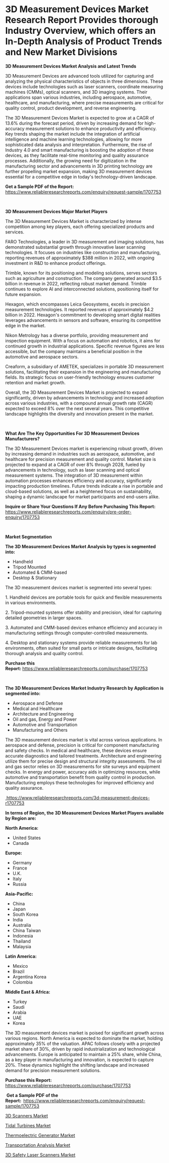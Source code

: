 <p><h1>3D Measurement Devices Market Research Report Provides thorough Industry Overview, which offers an In-Depth Analysis of Product Trends and New Market Divisions</h1></p><p><strong>3D Measurement Devices Market Analysis and Latest Trends</strong></p>
<p><p>3D Measurement Devices are advanced tools utilized for capturing and analyzing the physical characteristics of objects in three dimensions. These devices include technologies such as laser scanners, coordinate measuring machines (CMMs), optical scanners, and 3D imaging systems. Their applications span various industries, including aerospace, automotive, healthcare, and manufacturing, where precise measurements are critical for quality control, product development, and reverse engineering.</p><p>The 3D Measurement Devices Market is expected to grow at a CAGR of 13.6% during the forecast period, driven by increasing demand for high-accuracy measurement solutions to enhance productivity and efficiency. Key trends shaping the market include the integration of artificial intelligence and machine learning technologies, allowing for more sophisticated data analysis and interpretation. Furthermore, the rise of Industry 4.0 and smart manufacturing is boosting the adoption of these devices, as they facilitate real-time monitoring and quality assurance processes. Additionally, the growing need for digitization in the manufacturing sector and advancements in 3D printing technology are further propelling market expansion, making 3D measurement devices essential for a competitive edge in today's technology-driven landscape.</p></p>
<p><strong>Get a Sample PDF of the Report:&nbsp;</strong> <a href="https://www.reliableresearchreports.com/enquiry/request-sample/1707753?utm_campaign=114&utm_medium=2&utm_source=Github&utm_content=ia&utm_term=07102024&utm_id=3d-measurement-devices">https://www.reliableresearchreports.com/enquiry/request-sample/1707753</a></p>
<p>&nbsp;</p>
<p><strong>3D Measurement Devices Major Market Players</strong></p>
<p><p>The 3D Measurement Devices Market is characterized by intense competition among key players, each offering specialized products and services. </p><p>FARO Technologies, a leader in 3D measurement and imaging solutions, has demonstrated substantial growth through innovative laser scanning technologies. It focuses on industries like construction and manufacturing, reporting revenues of approximately $388 million in 2022, with ongoing investment in R&D to enhance product offerings.</p><p>Trimble, known for its positioning and modeling solutions, serves sectors such as agriculture and construction. The company generated around $3.5 billion in revenue in 2022, reflecting robust market demand. Trimble continues to explore AI and interconnected solutions, positioning itself for future expansion.</p><p>Hexagon, which encompasses Leica Geosystems, excels in precision measurement technologies. It reported revenues of approximately $4.2 billion in 2022. Hexagon's commitment to developing smart digital realities leverages advancements in sensors and software, ensuring its competitive edge in the market.</p><p>Nikon Metrology has a diverse portfolio, providing measurement and inspection equipment. With a focus on automation and robotics, it aims for continued growth in industrial applications. Specific revenue figures are less accessible, but the company maintains a beneficial position in the automotive and aerospace sectors.</p><p>Creaform, a subsidiary of AMETEK, specializes in portable 3D measurement solutions, facilitating their expansion in the engineering and manufacturing fields. Its strategic focus on user-friendly technology ensures customer retention and market growth.</p><p>Overall, the 3D Measurement Devices Market is projected to expand significantly, driven by advancements in technology and increased adoption across various industries, with a compound annual growth rate (CAGR) expected to exceed 8% over the next several years. This competitive landscape highlights the diversity and innovation present in the market.</p></p>
<p>&nbsp;</p>
<p><strong>What Are The Key Opportunities For 3D Measurement Devices Manufacturers?</strong></p>
<p><p>The 3D Measurement Devices market is experiencing robust growth, driven by increasing demand in industries such as aerospace, automotive, and healthcare for precision measurement and quality control. Market size is projected to expand at a CAGR of over 8% through 2028, fueled by advancements in technology, such as laser scanning and optical measurement systems. The integration of 3D measurement within automation processes enhances efficiency and accuracy, significantly impacting production timelines. Future trends indicate a rise in portable and cloud-based solutions, as well as a heightened focus on sustainability, shaping a dynamic landscape for market participants and end-users alike.</p></p>
<p><strong>Inquire or Share Your Questions If Any Before Purchasing This Report:</strong> <a href="https://www.reliableresearchreports.com/enquiry/pre-order-enquiry/1707753?utm_campaign=114&utm_medium=2&utm_source=Github&utm_content=ia&utm_term=07102024&utm_id=3d-measurement-devices">https://www.reliableresearchreports.com/enquiry/pre-order-enquiry/1707753</a></p>
<p>&nbsp;</p>
<p><strong>Market Segmentation</strong></p>
<p><strong>The 3D Measurement Devices Market Analysis by types is segmented into:</strong></p>
<p><ul><li>Handheld</li><li>Tripod Mounted</li><li>Automated & CMM-based</li><li>Desktop & Stationary</li></ul></p>
<p><p>The 3D measurement devices market is segmented into several types: </p><p>1. Handheld devices are portable tools for quick and flexible measurements in various environments. </p><p>2. Tripod-mounted systems offer stability and precision, ideal for capturing detailed geometries in larger spaces. </p><p>3. Automated and CMM-based devices enhance efficiency and accuracy in manufacturing settings through computer-controlled measurements. </p><p>4. Desktop and stationary systems provide reliable measurements for lab environments, often suited for small parts or intricate designs, facilitating thorough analysis and quality control.</p></p>
<p><strong>Purchase this Report:&nbsp;</strong><a href="https://www.reliableresearchreports.com/purchase/1707753?utm_campaign=114&utm_medium=2&utm_source=Github&utm_content=ia&utm_term=07102024&utm_id=3d-measurement-devices">https://www.reliableresearchreports.com/purchase/1707753</a></p>
<p>&nbsp;</p>
<p><strong>The 3D Measurement Devices Market Industry Research by Application is segmented into:</strong></p>
<p><ul><li>Aerospace and Defense</li><li>Medical and Healthcare</li><li>Architecture and Engineering</li><li>Oil and gas, Energy and Power</li><li>Automotive and Transportation</li><li>Manufacturing and Others</li></ul></p>
<p><p>The 3D measurement devices market is vital across various applications. In aerospace and defense, precision is critical for component manufacturing and safety checks. In medical and healthcare, these devices ensure accurate diagnostics and tailored treatments. Architecture and engineering utilize them for precise design and structural integrity assessments. The oil and gas sector relies on 3D measurements for site surveys and equipment checks. In energy and power, accuracy aids in optimizing resources, while automotive and transportation benefit from quality control in production. Manufacturing employs these technologies for improved efficiency and quality assurance.</p></p>
<p><a href="https://www.reliableresearchreports.com/3d-measurement-devices-r1707753?utm_campaign=114&utm_medium=2&utm_source=Github&utm_content=ia&utm_term=07102024&utm_id=3d-measurement-devices">&nbsp;https://www.reliableresearchreports.com/3d-measurement-devices-r1707753</a></p>
<p><strong>In terms of Region, the 3D Measurement Devices Market Players available by Region are:</strong></p>
<p>
    <p> <strong> North America: </strong>
        <ul>
            <li>United States</li>
            <li>Canada</li>
        </ul>
        </p> 
    <p> <strong> Europe: </strong>
        <ul>
            <li>Germany</li>
            <li>France</li>
            <li>U.K.</li>
            <li>Italy</li>
            <li>Russia</li>
        </ul>
        </p> 
    <p> <strong> Asia-Pacific: </strong>
        <ul>
            <li>China</li>
            <li>Japan</li>
            <li>South Korea</li>
            <li>India</li>
            <li>Australia</li>
            <li>China Taiwan</li>
            <li>Indonesia</li>
            <li>Thailand</li>
            <li>Malaysia</li>
        </ul>
        </p> 
    <p> <strong> Latin America: </strong>
        <ul>
            <li>Mexico</li>
            <li>Brazil</li>
            <li>Argentina Korea</li>
            <li>Colombia</li>
        </ul>
        </p> 
    <p> <strong> Middle East & Africa: </strong>
        <ul>
            <li>Turkey</li>
            <li>Saudi</li>
            <li>Arabia</li>
            <li>UAE</li>
            <li>Korea</li>
        </ul>
    </p>
    </p>
<p><p>The 3D measurement devices market is poised for significant growth across various regions. North America is expected to dominate the market, holding approximately 35% of the valuation. APAC follows closely with a projected market share of 30%, driven by rapid industrialization and technological advancements. Europe is anticipated to maintain a 25% share, while China, as a key player in manufacturing and innovation, is expected to capture 20%. These dynamics highlight the shifting landscape and increased demand for precision measurement solutions.</p></p>
<p><strong>Purchase this Report: </strong><a href="https://www.reliableresearchreports.com/purchase/1707753?utm_campaign=114&utm_medium=2&utm_source=Github&utm_content=ia&utm_term=07102024&utm_id=3d-measurement-devices">https://www.reliableresearchreports.com/purchase/1707753</a></p>
<p>&nbsp;<strong>Get a Sample PDF of the Report:&nbsp;&nbsp;</strong><a href="https://www.reliableresearchreports.com/enquiry/request-sample/1707753?utm_campaign=114&utm_medium=2&utm_source=Github&utm_content=ia&utm_term=07102024&utm_id=3d-measurement-devices">https://www.reliableresearchreports.com/enquiry/request-sample/1707753</a></p>
<p><strong></strong></p>
<p><p><a href="https://github.com/rahu1506/Market-Research-Report-List-6/blob/main/3d-scanners-market.md?utm_campaign=114&utm_medium=2&utm_source=Github&utm_content=ia&utm_term=07102024&utm_id=3d-measurement-devices">3D Scanners Market</a></p><p><a href="https://issuu.com/reportprime-2/docs/tidal-turbines-market-size-2030.ppt_a438be05f13ddc?utm_campaign=114&utm_medium=2&utm_source=Github&utm_content=ia&utm_term=07102024&utm_id=3d-measurement-devices">Tidal Turbines Market</a></p><p><a href="https://issuu.com/reportprime-2/docs/thermoelectric-generator-market-siz_c333379fa20b11?utm_campaign=114&utm_medium=2&utm_source=Github&utm_content=ia&utm_term=07102024&utm_id=3d-measurement-devices">Thermoelectric Generator Market</a></p><p><a href="https://www.linkedin.com/pulse/in-depth-analysis-global-transportation-market-scope-its-9vqge?utm_campaign=114&utm_medium=2&utm_source=Github&utm_content=ia&utm_term=07102024&utm_id=3d-measurement-devices">Transportation Analysis Market</a></p><p><a href="https://github.com/MonroeBullock54/Market-Research-Report-List-1/blob/main/3d-safety-laser-scanners-market.md?utm_campaign=114&utm_medium=2&utm_source=Github&utm_content=ia&utm_term=07102024&utm_id=3d-measurement-devices">3D Safety Laser Scanners Market</a></p></p>